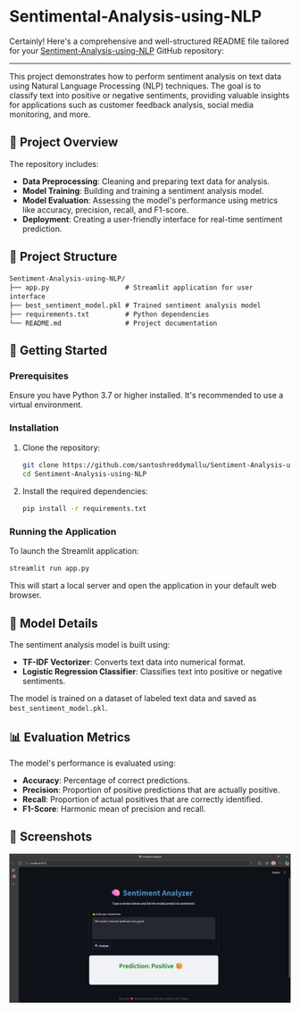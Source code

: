 # Sentimental-Analysis-using-NLP

Certainly! Here's a comprehensive and well-structured README file tailored for your [Sentiment-Analysis-using-NLP](https://github.com/santoshreddymallu/Sentiment-Analysis-using-NLP) GitHub repository:

---

This project demonstrates how to perform sentiment analysis on text data using Natural Language Processing (NLP) techniques. The goal is to classify text into positive or negative sentiments, providing valuable insights for applications such as customer feedback analysis, social media monitoring, and more.

## 🧠 Project Overview

The repository includes:

* **Data Preprocessing**: Cleaning and preparing text data for analysis.
* **Model Training**: Building and training a sentiment analysis model.
* **Model Evaluation**: Assessing the model's performance using metrics like accuracy, precision, recall, and F1-score.
* **Deployment**: Creating a user-friendly interface for real-time sentiment prediction.

## 📁 Project Structure

```
Sentiment-Analysis-using-NLP/
├── app.py                   # Streamlit application for user interface
├── best_sentiment_model.pkl # Trained sentiment analysis model
├── requirements.txt         # Python dependencies
└── README.md                # Project documentation
```

## 🚀 Getting Started

### Prerequisites

Ensure you have Python 3.7 or higher installed. It's recommended to use a virtual environment.

### Installation

1. Clone the repository:

   ```bash
   git clone https://github.com/santoshreddymallu/Sentiment-Analysis-using-NLP.git
   cd Sentiment-Analysis-using-NLP
   ```

2. Install the required dependencies:

   ```bash
   pip install -r requirements.txt
   ```

### Running the Application

To launch the Streamlit application:

```bash
streamlit run app.py
```

This will start a local server and open the application in your default web browser.

## 🧪 Model Details

The sentiment analysis model is built using:

* **TF-IDF Vectorizer**: Converts text data into numerical format.
* **Logistic Regression Classifier**: Classifies text into positive or negative sentiments.

The model is trained on a dataset of labeled text data and saved as `best_sentiment_model.pkl`.

## 📊 Evaluation Metrics

The model's performance is evaluated using:

* **Accuracy**: Percentage of correct predictions.
* **Precision**: Proportion of positive predictions that are actually positive.
* **Recall**: Proportion of actual positives that are correctly identified.
* **F1-Score**: Harmonic mean of precision and recall.

## 📸 Screenshots

![image](https://github.com/santoshreddymallu/Sentimental-Analysis-using-NLP/blob/09d1c0d040c28c8525b45bf56119fa44f7199b95/Screenshot%202025-10-15%20163744.png)


